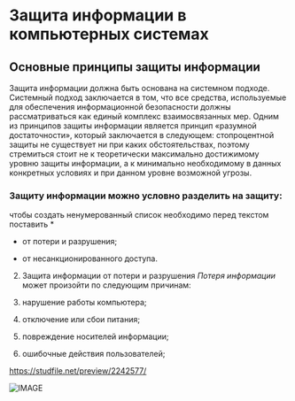 # Защита информации в компьютерных системах
## Основные принципы защиты информации
Защита информации должна быть основана на системном подходе. Системный подход заключается в том, что все средства, используемые для обеспечения информационной безопасности должны рассматриваться как единый комплекс взаимосвязанных мер. Одним из принципов защиты информации является принцип «разумной достаточности», который заключается в следующем: стопроцентной защиты не существует ни при каких обстоятельствах, поэтому стремиться стоит не к теоретически максимально достижимому уровню защиты информации, а к минимально необходимому в данных конкретных условиях и при данном уровне возможной угрозы.

### Защиту информации можно условно разделить на защиту:

чтобы создать ненумерованный список необходимо перед текстом поставить *

* от потери и разрушения;

* от несанкционированного доступа.

2. Защита информации от потери и разрушения
*Потеря информации*  может произойти по следующим причинам:

1. нарушение работы компьютера;

2. отключение или сбои питания;

3. повреждение носителей информации;

4. ошибочные действия пользователей;




<https://studfile.net/preview/2242577/>

![IMAGE](https://yandex.ru/images/search?pos=7&img_url=http%3A%2F%2Fkartinkin.net%2Fuploads%2Fposts%2F2022-03%2F1648492428_19-kartinkin-net-p-kartinki-na-temu-informatsionnaya-bezopasn-20.jpg&text=%D0%B7%D0%B0%D1%89%D0%B8%D1%82%D0%B0%20%D0%B8%D0%BD%D1%84%D0%BE%D1%80%D0%BC%D0%B0%D1%86%D0%B8%D0%B8%20%D0%BA%D0%B0%D1%80%D1%82%D0%B8%D0%BD%D0%BA%D0%B0&lr=44&rpt=simage&source=serp)

